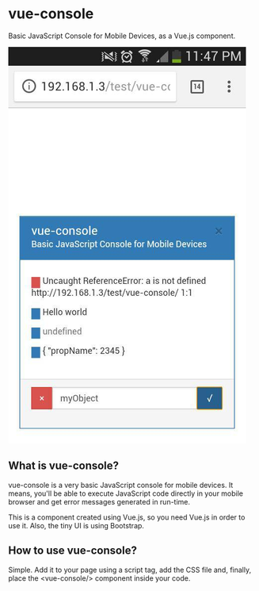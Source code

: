 # vue-console
Basic JavaScript Console for Mobile Devices, as a Vue.js component.

![](/images/vue-console-01.jpg)

## What is vue-console?
vue-console is a very basic JavaScript console for mobile devices. It means, you'll be able to execute JavaScript code directly in your mobile browser and get error messages generated in run-time.

This is a component created using Vue.js, so you need Vue.js in order to use it. Also, the tiny UI is using Bootstrap.

## How to use vue-console?
Simple. Add it to your page using a script tag, add the CSS file and, finally, place the &lt;vue-console/&gt; component inside your code.